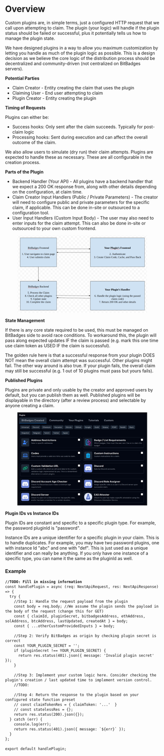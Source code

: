 # Overview

Custom plugins are, in simple terms, just a configured HTTP request that we call upon attempting to claim. The plugin (your logic) will handle if the plugin status should be failed or successful, plus it potentially tells us how to manage the plugin state.

We have designed plugins in a way to allow you maximum customization by letting you handle as much of the plugin logic as possible. This is a design decision as we believe the core logic of the distribution process should be decentralized and community-driven (not centralized on BitBadges servers).

**Potential Parties**

* Claim Creator - Entity creating the claim that uses the plugin
* Claiming User - End user attempting to claim
* Plugin Creator - Entity creating the plugin

**Timing of Requests**

Plugins can either be:

* Success hooks: Only sent after the claim succeeds. Typically for post-claim logic
* Processing hooks: Sent during execution and can affect the overall outcome of the claim.

We also allow users to simulate (dry run) their claim attempts. Plugins are expected to handle these as necessary. These are all configurable in the creation process.

**Parts of the Plugin**

* Backend Handler (Your API) - All plugins have a backend handler that we expect a 200 OK response from, along with other details depending on the configuration, at claim time.
* Claim Creator Input Handlers (Public / Private Parameters) - The creator will need to configure public and private parameters for the specific claim, if applicable. This can be done in-site or outsourced to a configuration tool.
* User Input Handlers (Custom Input Body) - The user may also need to enter inputs for the claim attempt. This can also be done in-site or outsourced to your own custom frontend.

<figure><img src="../../../.gitbook/assets/image (5) (1) (1) (1) (1).png" alt=""><figcaption></figcaption></figure>

**State Management**

If there is any core state required to be used, this must be managed on BitBadges side to avoid race conditions. To workaround this, the plugin will pass along expected updates IF the claim is passed (e.g. mark this one time use claim token as USED IF the claim is successful).

The golden rule here is that a successful response from your plugin DOES NOT mean the overall claim attempt was successful. Other plugins might fail. The other way around is also true. If your plugin fails, the overall claim may still be successful (e.g. 1 out of 10 plugins must pass but yours fails).

**Published Plugins**

Plugins are private and only usable by the creator and approved users by default, but you can publish them as well. Published plugins will be displayable in the directory (after a review process) and selectable by anyone creating a claim.

<figure><img src="../../../.gitbook/assets/image (1) (1) (1) (1) (1) (1) (1) (1) (1) (1) (1).png" alt=""><figcaption></figcaption></figure>

**Plugin IDs vs Instance IDs**

Plugin IDs are constant and specific to a specific plugin type. For example, the password pluginId is "password".

Instance IDs are a unique identifier for a specific plugin in your claim. This is to handle duplicates. For example, you may have two password plugins, one with instance Id "abc" and one with "def". This is just used as a unique identifier and can really be anything. If you only have one instance of a specific type, you can name it the same as the pluginId as well.

### Example

<pre class="language-typescript"><code class="lang-typescript"><strong>//TODO: Fill in missing information
</strong>const handlePlugin = async (req: NextApiRequest, res: NextApiResponse) => {
  try {
    //Step 1: Handle the request payload from the plugin
    const body = req.body; //We assume the plugin sends the payload in the body of the request (change this for GET)
    const { claimId, pluginSecret, bitbadgesAddress, ethAddress, solAddress, btcAddress, lastUpdated, createdAt } = body;
    const { ...otherCustomProvidedInputs } = body;

    //Step 2: Verify BitBadges as origin by checking plugin secret is correct
    const YOUR_PLUGIN_SECRET = '';
    if (pluginSecret !== YOUR_PLUGIN_SECRET) {
      return res.status(401).json({ message: 'Invalid plugin secret' });
    }

    //Step 3: Implement your custom logic here. Consider checking the plugin's creation / last updated time to implement version control.
    //TODO: 

    //Step 4: Return the response to the plugin based on your configured state function preset
    // const claimTokenRes = { claimToken: '...'  }
    // const statelessRes = {};
    return res.status(200).json({});
  } catch (err) {
    console.log(err);
    return res.status(401).json({ message: `${err}` });
  }
};

export default handlePlugin;
</code></pre>
